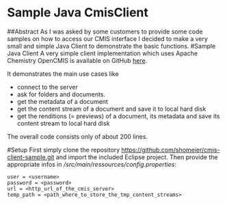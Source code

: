 # Sample Java CmisClient
##Abstract
As I was asked by some customers to provide some code samples on how to access our CMIS interface I decided to make a very small and simple Java Client to demonstrate the basic functions.
#Sample Java Client
A very simple client implementation which uses Apache Chemistry OpenCMIS is available on GitHub [here](https://github.com/shomeier/cmis-client-sample).

It demonstrates the main use cases like
* connect to the server
* ask for folders and documents.
* get the metadata of a document
* get the content stream of a document and save it to local hard disk
* get the renditions (= previews) of a document, its metadata and save its content stream to local hard disk

The overall code consists only of about 200 lines.

#Setup
First simply clone the repository https://github.com/shomeier/cmis-client-sample.git and import the included Eclipse project.
Then provide the appropriate infos in */src/main/ressources/config.properties*:
```
user = <username>
password = <password>
url = <http_url_of_the_cmis_server>
temp_path = <path_where_to_store_the_tmp_content_streams>
```

